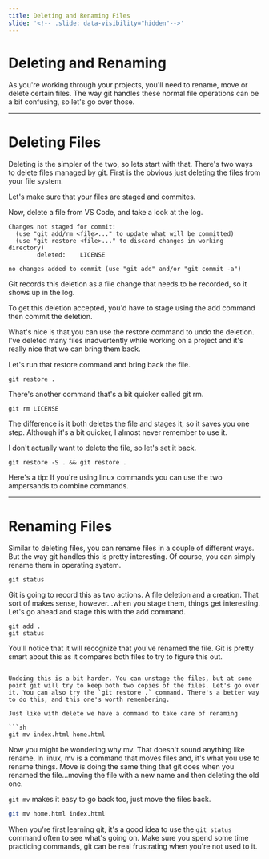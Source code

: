 ```yaml
---
title: Deleting and Renaming Files
slide: '<!-- .slide: data-visibility="hidden"-->'
---
```


<!-- .slide: data-state="layout-title" class="bg-dark"-->

# Deleting and Renaming

> >

As you're working through your projects, you'll need to rename, move or delete certain files. The way git handles these normal file operations can be a bit confusing, so let's go over those.

---

# Deleting Files

> >

Deleting is the simpler of the two, so lets start with that. There's two ways to delete files managed by git. First is the obvious just deleting the files from your file system.

Let's make sure that your files are staged and commites.

Now, delete a file from VS Code, and take a look at the log.

```
Changes not staged for commit:
  (use "git add/rm <file>..." to update what will be committed)
  (use "git restore <file>..." to discard changes in working directory)
        deleted:    LICENSE

no changes added to commit (use "git add" and/or "git commit -a")
```

Git records this deletion as a file change that needs to be recorded, so it shows up in the log.

To get this deletion accepted, you'd have to stage using the add command then commit the deletion.

What's nice is that you can use the restore command to undo the deletion. I've deleted many files inadvertently while working on a project and it's really nice that we can bring them back.

Let's run that restore command and bring back the file.

```
git restore .
```

There's another command that's a bit quicker called git rm.

```
git rm LICENSE
```

The difference is it both deletes the file and stages it, so it saves you one step. Although it's a bit quicker, I almost never remember to use it.

I don't actually want to delete the file, so let's set it back.

```
git restore -S . && git restore .
```

Here's a tip: If you're using linux commands you can use the two ampersands to combine commands.

---

# Renaming Files

> >

Similar to deleting files, you can rename files in a couple of different ways. But the way git handles this is pretty interesting. Of course, you can simply rename them in operating system.

```
git status
```

Git is going to record this as two actions. A file deletion and a creation. That sort of makes sense, however...when you stage them, things get interesting. Let's go ahead and stage this with the add command.

```
git add .
git status
```

You'll notice that it will recognize that you've renamed the file. Git is pretty smart about this as it compares both files to try to figure this out.

````

Undoing this is a bit harder. You can unstage the files, but at some point git will try to keep both two copies of the files. Let's go over it. You can also try the `git restore .` command. There's a better way to do this, and this one's worth remembering.

Just like with delete we have a command to take care of renaming

```sh
git mv index.html home.html
````

Now you might be wondering why mv. That doesn't sound anything like rename. In linux, mv is a command that moves files and, it's what you use to rename things. Move is doing the same thing that git does when you renamed the file...moving the file with a new name and then deleting the old one.

`git mv` makes it easy to go back too, just move the files back.

```sh
git mv home.html index.html
```

When you're first learning git, it's a good idea to use the `git status` command often to see what's going on. Make sure you spend some time practicing commands, git can be real frustrating when you're not used to it.
